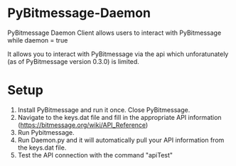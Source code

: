 PyBitmessage-Daemon
===================

PyBitmessage Daemon Client allows users to interact with PyBitmessage while daemon = true

It allows you to interact with PyBitmessage via the api which unforatunately (as of PyBitmessage version 0.3.0) is limited.


Setup
=====
1. Install PyBitmessage and run it once. Close PyBitmessage.
2. Navigate to the keys.dat file and fill in the appropriate API information (https://bitmessage.org/wiki/API_Reference)
3. Run Pybitmessage.
4. Run Daemon.py and it will automatically pull your API information from the keys.dat file.
5. Test the API connection with the command "apiTest"

